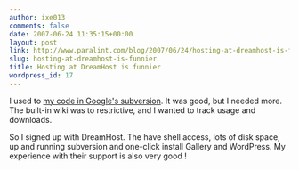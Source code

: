 ```yaml
---
author: ixe013
comments: false
date: 2007-06-24 11:35:15+00:00
layout: post
link: http://www.paralint.com/blog/2007/06/24/hosting-at-dreamhost-is-funnier/
slug: hosting-at-dreamhost-is-funnier
title: Hosting at DreamHost is funnier
wordpress_id: 17
---
```


I used to [my code in Google's subversion](2006/07/28/free-subversion-hosting-at-google-is-fun/). It was good, but I needed more. The built-in wiki was to restrictive, and I wanted to track usage and downloads.

So I signed up with DreamHost. The have shell access, lots of disk space, up and running subversion and one-click install Gallery and WordPress. My experience with their support is also very good !
